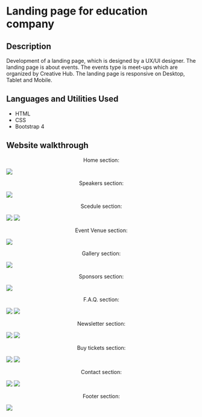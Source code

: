 <h1>Landing page for education company</h1>

<h2>Description</h2>
<p>Development of a landing page, which is designed by a UX/UI designer. The landing page is about events. The events type is meet-ups which are 
organized by Creative Hub. The landing page is responsive on Desktop, Tablet and Mobile.</p>

<h2>Languages and Utilities Used</h2>
<ul>
  <li>HTML</li>
  <li>CSS</li>
  <li>Bootstrap 4</li>
</ul>

<h2>Website walkthrough</h2>
<p align="center">Home section:</p>
<img src="https://github.com/BobanMoshevski/Landing-Page-For-Educational-Company/blob/main/screenshot/home.png" />

<p align="center">Speakers section:</p>
<img src="https://github.com/BobanMoshevski/Landing-Page-For-Educational-Company/blob/main/screenshot/speakers.png" />

<p align="center">Scedule section:</p>
<img src="https://github.com/BobanMoshevski/Landing-Page-For-Educational-Company/blob/main/screenshot/scedule.png" />
<img src="https://github.com/BobanMoshevski/Landing-Page-For-Educational-Company/blob/main/screenshot/scedule-modal.png" />

<p align="center">Event Venue section:</p>
<img src="https://github.com/BobanMoshevski/Landing-Page-For-Educational-Company/blob/main/screenshot/event-venue.png" />

<p align="center">Gallery section:</p>
<img src="https://github.com/BobanMoshevski/Landing-Page-For-Educational-Company/blob/main/screenshot/gallery.png" />

<p align="center">Sponsors section:</p>
<img src="https://github.com/BobanMoshevski/Landing-Page-For-Educational-Company/blob/main/screenshot/sponsors.png" />

<p align="center">F.A.Q. section:</p>
<img src="https://github.com/BobanMoshevski/Landing-Page-For-Educational-Company/blob/main/screenshot/F.A.Q.png" />
<img src="https://github.com/BobanMoshevski/Landing-Page-For-Educational-Company/blob/main/screenshot/F.A.Q-accordion.png" />

<p align="center">Newsletter section:</p>
<img src="https://github.com/BobanMoshevski/Landing-Page-For-Educational-Company/blob/main/screenshot/newsletter.png" />
<img src="https://github.com/BobanMoshevski/Landing-Page-For-Educational-Company/blob/main/screenshot/newsletter-modal.png" />

<p align="center">Buy tickets section:</p>
<img src="https://github.com/BobanMoshevski/Landing-Page-For-Educational-Company/blob/main/screenshot/buy-tickets.png" />
<img src="https://github.com/BobanMoshevski/Landing-Page-For-Educational-Company/blob/main/screenshot/buy-tickets-modal.png" />

<p align="center">Contact section:</p>
<img src="https://github.com/BobanMoshevski/Landing-Page-For-Educational-Company/blob/main/screenshot/contact.png" />
<img src="https://github.com/BobanMoshevski/Landing-Page-For-Educational-Company/blob/main/screenshot/contact-modal.png" />

<p align="center">Footer section:</p>
<img src="https://github.com/BobanMoshevski/Landing-Page-For-Educational-Company/blob/main/screenshot/footer.png" />
